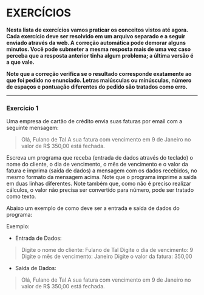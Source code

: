 # EXERCÍCIOS 

**Nesta lista de exercícios vamos praticar os conceitos vistos até agora. Cada exercício deve ser resolvido em um arquivo separado e a seguir enviado através da web. A correção automática pode demorar alguns minutos. Você pode submeter a mesma resposta mais de uma vez caso perceba que a resposta anterior tinha algum problema; a última versão é a que vale.**

**Note que a correção verifica se o resultado corresponde exatamente ao que foi pedido no enunciado. Letras maiúsculas ou minúsculas, número de espaços e pontuação diferentes do pedido são tratados como erro.**

_______________________________
### Exercício 1

Uma empresa de cartão de crédito envia suas faturas por email com a seguinte mensagem:

> Olá, Fulano de Tal
> A sua fatura com vencimento em 9 de Janeiro no valor de R$ 350,00 está fechada.

Escreva um programa que receba (entrada de dados através do teclado) o nome do cliente, o dia de vencimento, o mês de vencimento e o valor da fatura e imprima (saída de dados) a mensagem com os dados recebidos, no mesmo formato da mensagem acima. Note que o programa imprime a saída em duas linhas diferentes. Note também que, como não é preciso realizar cálculos, o valor não precisa ser convertido para número, pode ser tratado como texto.

Abaixo um exemplo de como deve ser a entrada e saída de dados do programa:

Exemplo:

- Entrada de Dados:

> Digite o nome do cliente: Fulano de Tal
> Digite o dia de vencimento: 9
> Digite o mês de vencimento: Janeiro
> Digite o valor da fatura: 350,00

- Saída de Dados:

> Olá, Fulano de Tal
> A sua fatura com vencimento em 9 de Janeiro no valor de R$ 350,00 está fechada.
